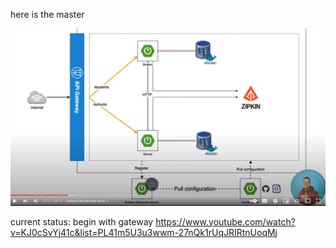 here is the master

![img.png](resources/img.png)

current status: begin with gateway https://www.youtube.com/watch?v=KJ0cSvYj41c&list=PL41m5U3u3wwm-27nQk1rUqJRIRtnUoqMj